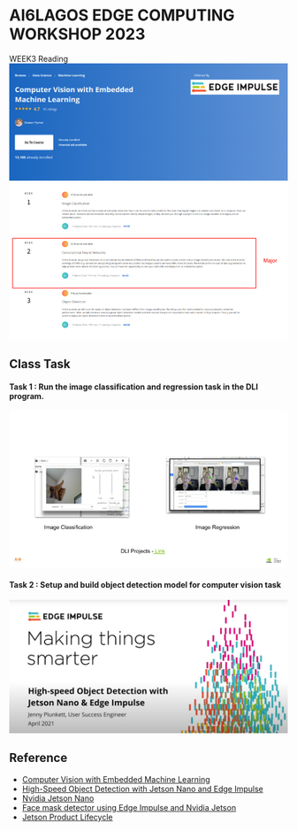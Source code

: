 # AI6LAGOS EDGE COMPUTING WORKSHOP 2023
WEEK3 Reading
![Embedded CV](../asset/computer_vision_with_embedded_ml.png)
 ![CV](../asset/week3_reading.png)

## Class Task
#### Task 1 : Run the image classification and regression task in the DLI program.  
 ![](../asset/week3-tasks.png)

#### Task 2 :  Setup and build object detection model for computer vision task
 ![CV](../asset/making-things-smarter.png)
## Reference 
- [Computer Vision with Embedded Machine Learning](https://www.coursera.org/learn/computer-vision-with-embedded-machine-learning)
- [High-Speed Object Detection with Jetson Nano and Edge Impulse](https://www.youtube.com/watch?v=_T6h3Jmq2Yk)
- [Nvidia Jetson Nano](https://docs.edgeimpulse.com/docs/development-platforms/officially-supported-cpu-gpu-targets/nvidia-jetson-nano)
- [Face mask detector using Edge Impulse and Nvidia Jetson](https://www.hackster.io/shahizat/face-mask-detector-using-edge-impulse-and-nvidia-jetson-8c4dda)
- [Jetson Product Lifecycle](https://developer.nvidia.com/embedded/lifecycle)